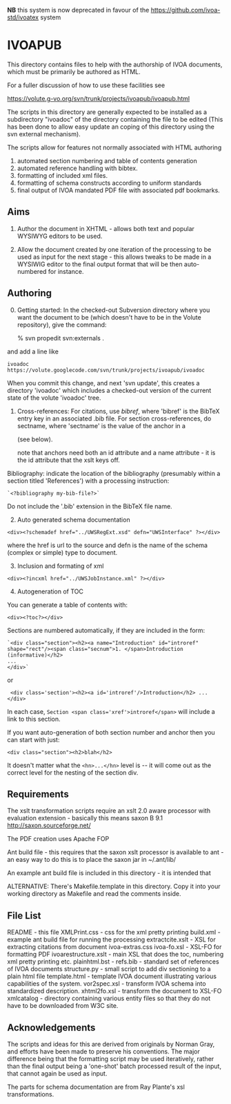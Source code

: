 **NB** this system is now deprecated in favour of the https://github.com/ivoa-std/ivoatex system

# IVOAPUB

This directory contains files to help with the authorship of IVOA
documents, which must be primarily be authored as HTML.

For a fuller discussion of how to use these facilities see

https://volute.g-vo.org/svn/trunk/projects/ivoapub/ivoapub.html

The scripts in this directory are generally expected to be installed
as a subdirectory "ivoadoc" of the directory containing the file to be
edited (This has been done to allow easy update an coping of this
directory using the svn external mechanism). 

The scripts allow for features not normally associated with HTML authoring

1. automated section numbering and table of contents generation
2. automated reference handling with bibtex.
3. formatting of included xml files.
4. formatting of schema constructs according to uniform standards
5. final output of IVOA mandated PDF file with associated pdf bookmarks.

## Aims


1. Author the document in XHTML - allows both text and popular WYSIWYG
editors to be used.

2. Allow the document created by one iteration of the processing to be
used as input for the next stage - this allows tweaks to be made in a
WYSIWIG editor to the final output format that will be then
auto-numbered for instance.


## Authoring

0. Getting started: In the checked-out Subversion directory where you
want the document to be (which doesn't have to be in the Volute
repository), give the command:

    % svn propedit svn:externals .

and add a line like

    ivoadoc https://volute.googlecode.com/svn/trunk/projects/ivoapub/ivoadoc

When you commit this change, and next 'svn update', this creates a
directory 'ivoadoc' which includes a checked-out version of the
current state of the volute 'ivoadoc' tree.

1. Cross-references: For citations, use <cite>bibref</cite>, where
'bibref' is the BibTeX entry key in an associated .bib file.  For
section cross-references, do <span class="xref">sectname</span>,
where 'sectname' is the value of the anchor in a <div class='section'>
(see below).
    
    note that <a> anchors need both an id attribute and a name
    attribute - it is the id attribute that the xslt keys off.

Bibliography: indicate the location of the bibliography (presumably
within a section titled 'References') with a processing instruction:

    `<?bibliography my-bib-file?>`
    
Do not include the '.bib' extension in the BibTeX file name.


2. Auto generated schema documentation

`<div><?schemadef href="../UWSRegExt.xsd" defn="UWSInterface" ?></div>`

where the href is url to the source and defn is the name of the schema (complex or simple) type to document.

3. Inclusion and formating of xml

`<div><?incxml href="../UWSJobInstance.xml" ?></div>`


4. Autogeneration of TOC

You can generate a table of contents with:

`<div><?toc?></div>`

Sections are numbered automatically, if they are included in the form:

    `<div class="section"><h2><a name="Introduction" id="introref" shape="rect"/><span class="secnum">1. </span>Introduction (informative)</h2>
    ...
    </div>`

or

   ` <div class='section'><h2><a id='introref'/>Introduction</h2>
    ...
    </div>`

In each case, `Section <span class='xref'>introref</span>` will
include a link to this section.

If you want auto-generation of both section number and anchor then you can
start with just:

`<div class="section"><h2>blah</h2>`

It doesn't matter what the `<hn>...</hn>` level is -- it will come out
as the correct level for the nesting of the section div.

## Requirements

The xslt transformation scripts require an xslt 2.0 aware processor
with evaluation extension - basically this means saxon B 9.1
http://saxon.sourceforge.net/

The PDF creation uses Apache FOP

Ant build file - this requires that the saxon xslt processor is available to ant - an easy way to do this is to place the saxon jar 
in ~/.ant/lib/

An example ant build file is included in this directory - it is intended that 


ALTERNATIVE: There's Makefile.template in this directory.  Copy it into
your working directory as Makefile and read the comments inside.


## File List

README - this file
XMLPrint.css - css for the xml pretty printing
build.xml - example ant build file for running the processing
extractcite.xslt - XSL for extracting citations from document
ivoa-extras.css
ivoa-fo.xsl - XSL-FO for formatting PDF
ivoarestructure.xslt - main XSL that does the toc, numbering xml pretty printing etc.
plainhtml.bst - 
refs.bib - standard set of references of IVOA documents
structure.py - small script to add div sectioning to a plain html file
template.html - template IVOA document illustrating various capabilities of the system.
vor2spec.xsl - transform IVOA schema into standardized description.
xhtml2fo.xsl - transform the document to XSL-FO
xmlcatalog - directory containing various entity files so that they do not have to be downloaded from W3C site.



## Acknowledgements


The scripts and ideas for this are derived from originals by Norman Gray, and efforts have been made to preserve his conventions. The major 
difference being that the formatting script may be used iteratively, rather than the final output being a 'one-shot' batch processed result of the input, that cannot again be used as input.

The parts for schema documentation are from Ray Plante's xsl transformations.




